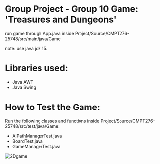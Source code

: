 # Group Project - Group 10      Game: 'Treasures and Dungeons'

run game through App.java inside Project/Source/CMPT276-25748/src/main/java/Game

note: use java jdk 15.


# Libraries used:
- Java AWT
- Java Swing


# How to Test the Game:
Run the following classes and functions inside Project/Source/CMPT276-25748/src/test/java/Game:
- AIPathManagerTest.java
- BoardTest.java
- GameManagerTest.java 

![2Dgame](https://user-images.githubusercontent.com/82911824/190294257-e0900a20-3f40-4b4d-a824-b92d5ebb8c56.png)
